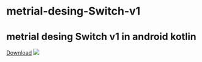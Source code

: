 # metrial-desing-Switch-v1
<h1 style="font-size:25px">metrial desing Switch v1 in android kotlin</h1>
<a href="app.apk">Download</a>
<img src="demo.gif" loading="lazy">
